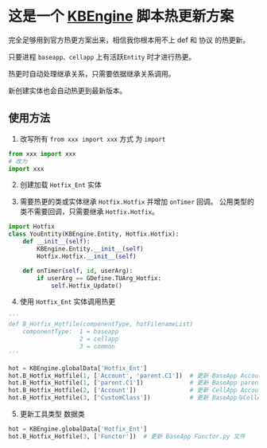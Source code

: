 # 这是一个 [KBEngine](#https://github.com/kbengine/kbengine) 脚本热更新方案

完全足够用到官方热更方案出来，相信我你根本用不上 def 和 协议 的热更新。

只要进程 `baseapp、cellapp` 上有活跃`Entity` 时才进行热更。

热更时自动处理继承关系，只需要依据继承关系调用。

新创建实体也会自动热更到最新版本。

## 使用方法
1. 改写所有 `from xxx import xxx` 方式 为 `import`
```python
from xxx import xxx
# 改为
import xxx
```
2. 创建加载 `Hotfix_Ent` 实体

3. 需要热更的类或实体继承 `Hotfix.Hotfix` 并增加 `onTimer` 回调。 公用类型的类不需要回调，只需要继承 `Hotfix.Hotfix`。
```python
import Hotfix
class YouEntity(KBEngine.Entity, Hotfix.Hotfix):
	def __init__(self):
		KBEngine.Entity.__init__(self)
		Hotfix.Hotfix.__init__(self)

	def onTimer(self, id, userArg):
		if userArg == GDefine.TUArg_Hotfix:
            self.Hotfix_Update()
```

4. 使用 `Hotfix_Ent` 实体调用热更
```python
'''
def B_Hotfix_Hotfile(componentType, hotFilenameList)
	componentType:  1 = baseapp
					2 = cellapp
					3 = common
'''

hot = KBEngine.globalData['Hotfix_Ent']
hot.B_Hotfix_Hotfile(1, ['Account', 'parent.C1'])  # 更新 BaseApp Account.py、parent.C1.py 文件
hot.B_Hotfix_Hotfile(1, ['parent.C1'])             # 更新 BaseApp parent.C1.py 文件
hot.B_Hotfix_Hotfile(2, ['Account'])               # 更新 CellApp Account.py 文件
hot.B_Hotfix_Hotfile(3, ['CustomClass'])           # 更新 BaseApp与CellApp 的 CustomClass.py 文件
```

5. 更新工具类型 数据类
```python
hot = KBEngine.globalData['Hotfix_Ent']
hot.B_Hotfix_Hotfile(3, ['Functor'])  # 更新 BaseApp Functor.py 文件
```